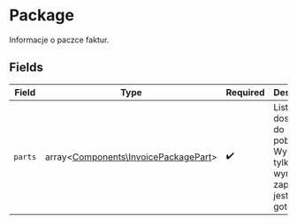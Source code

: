 # Package

Informacje o paczce faktur.


## Fields

| Field                                                                                   | Type                                                                                    | Required                                                                                | Description                                                                             |
| --------------------------------------------------------------------------------------- | --------------------------------------------------------------------------------------- | --------------------------------------------------------------------------------------- | --------------------------------------------------------------------------------------- |
| `parts`                                                                                 | array<[Components\InvoicePackagePart](../../Models/Components/InvoicePackagePart.md)>   | :heavy_check_mark:                                                                      | Lista plików dostępnych do pobrania.<br/>Wypełniana tylko, gdy wynik zapytania jest gotowy. |